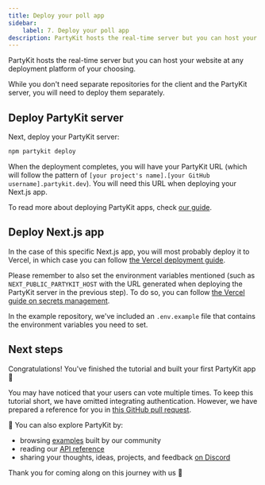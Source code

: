 ```yaml
---
title: Deploy your poll app
sidebar:
    label: 7. Deploy your poll app
description: PartyKit hosts the real-time server but you can host your website at any deployment platform of your choosing
---
```


PartyKit hosts the real-time server but you can host your website at any deployment platform of your choosing.

While you don't need separate repositories for the client and the PartyKit server, you will need to deploy them separately.

## Deploy PartyKit server

Next, deploy your PartyKit server:

```bash
npm partykit deploy
```

When the deployment completes, you will have your PartyKit URL (which will follow the pattern of `[your project's name].[your GitHub username].partykit.dev`). You will need this URL when deploying your Next.js app.

To read more about deploying PartyKit apps, check <a href="/guides/deploying-your-partykit-server/" target="_blank" rel="noopener noreferrer">our guide</a>.

## Deploy Next.js app

In the case of this specific Next.js app, you will most probably deploy it to Vercel, in which case you can follow <a href="https://nextjs.org/learn/basics/deploying-nextjs-app/deploy" target="_blank" rel="noopener noreferrer">the Vercel deployment guide</a>.

Please remember to also set the environment variables mentioned (such as `NEXT_PUBLIC_PARTYKIT_HOST` with the URL generated when deploying the PartyKit server in the previous step). To do so, you can follow <a href="https://nextjs.org/docs/app/building-your-application/configuring/environment-variables" target="_blank" rel="noopener noreferrer">the Vercel guide on secrets management</a>.

In the example repository, we've included an `.env.example` file that contains the environment variables you need to set.

## Next steps

Congratulations! You've finished the tutorial and built your first PartyKit app 🥳

You may have noticed that your users can vote multiple times. To keep this tutorial short, we have omitted integrating authentication. However, we have prepared a reference for you in <a href="https://github.com/partykit/partypoll/pull/1" target="_blank" rel="noopener noreferrer">this GitHub pull request</a>.

🎈 You can also explore PartyKit by:

- browsing <a href="/examples/" target="_blank" rel="noopener noreferrer">examples</a> built by our community
- reading our <a href="/reference/" target="_blank" rel="noopener noreferrer">API reference</a>
- sharing your thoughts, ideas, projects, and feedback <a href="https://discord.gg/KDZb7J4uxJ" target="_blank" rel="noopener noreferrer">on Discord</a>

Thank you for coming along on this journey with us 🥰

